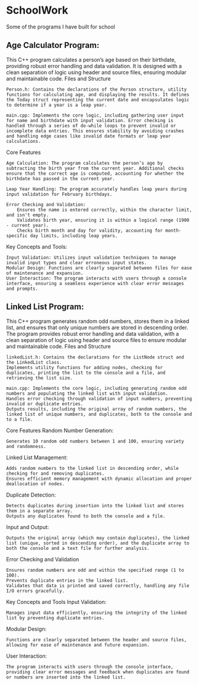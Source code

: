 # SchoolWork
Some of the programs I have built for school

## **Age Calculator Program:**

This C++ program calculates a person’s age based on their birthdate, providing robust error handling and data validation. It is designed with a clean separation of logic using header and source files, ensuring modular and maintainable code.
Files and Structure

    Person.h: Contains the declarations of the Person structure, utility functions for calculating age, and displaying the results. It defines the Today struct representing the current date and encapsulates logic to determine if a year is a leap year.

    main.cpp: Implements the core logic, including gathering user input for name and birthdate with input validation. Error checking is handled through a series of do-while loops to prevent invalid or incomplete data entries. This ensures stability by avoiding crashes and handling edge cases like invalid date formats or leap year calculations.

Core Features

    Age Calculation: The program calculates the person’s age by subtracting the birth year from the current year. Additional checks ensure that the correct age is computed, accounting for whether the birthdate has passed in the current year.

    Leap Year Handling: The program accurately handles leap years during input validation for February birthdays.

    Error Checking and Validation:
        Ensures the name is entered correctly, within the character limit, and isn't empty.
        Validates birth year, ensuring it is within a logical range (1900 - current year).
        Checks birth month and day for validity, accounting for month-specific day limits, including leap years.

Key Concepts and Tools:

    Input Validation: Utilizes input validation techniques to manage invalid input types and clear erroneous input states.
    Modular Design: Functions are clearly separated between files for ease of maintenance and expansion.
    User Interaction: The program interacts with users through a console interface, ensuring a seamless experience with clear error messages and prompts.

## **Linked List Program:**

This C++ program generates random odd numbers, stores them in a linked list, and ensures that only unique numbers are stored in descending order. The program provides robust error handling and data validation, with a clean separation of logic using header and source files to ensure modular and maintainable code.
Files and Structure

    linkedList.h: Contains the declarations for the ListNode struct and the LinkedList class.
    Implements utility functions for adding nodes, checking for duplicates, printing the list to the console and a file, and retrieving the list size.

    main.cpp: Implements the core logic, including generating random odd numbers and populating the linked list with input validation.
    Handles error checking through validation of input numbers, preventing invalid or duplicate entries.
    Outputs results, including the original array of random numbers, the linked list of unique numbers, and duplicates, both to the console and to a file.

Core Features
Random Number Generation:

    Generates 10 random odd numbers between 1 and 100, ensuring variety and randomness.

Linked List Management:

    Adds random numbers to the linked list in descending order, while checking for and removing duplicates.
    Ensures efficient memory management with dynamic allocation and proper deallocation of nodes.

Duplicate Detection:

    Detects duplicates during insertion into the linked list and stores them in a separate array.
    Outputs any duplicates found to both the console and a file.

Input and Output:

    Outputs the original array (which may contain duplicates), the linked list (unique, sorted in descending order), and the duplicate array to both the console and a text file for further analysis.

Error Checking and Validation

    Ensures random numbers are odd and within the specified range (1 to 100).
    Prevents duplicate entries in the linked list.
    Validates that data is printed and saved correctly, handling any file I/O errors gracefully.

Key Concepts and Tools
Input Validation:

    Manages input data efficiently, ensuring the integrity of the linked list by preventing duplicate entries.

Modular Design:

    Functions are clearly separated between the header and source files, allowing for ease of maintenance and future expansion.

User Interaction:

    The program interacts with users through the console interface, providing clear error messages and feedback when duplicates are found or numbers are inserted into the linked list.
